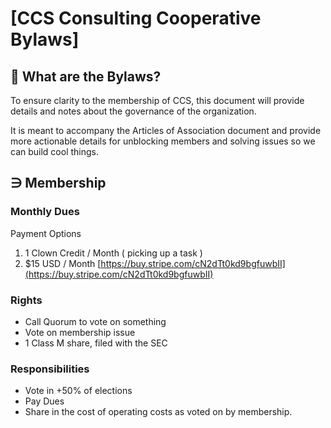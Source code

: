 # [CCS Consulting Cooperative Bylaws]

## 🧩 What are the Bylaws?

To ensure clarity to the membership of CCS, this document will provide details and notes about the governance of the organization. 

It is meant to accompany the Articles of Association document and provide more actionable details for unblocking members and solving issues so we can build cool things. 

## ∋ Membership

### Monthly Dues 

Payment Options 
1) 1 Clown Credit / Month ( picking up a task )
2) $15 USD / Month [https://buy.stripe.com/cN2dTt0kd9bgfuwbII](https://buy.stripe.com/cN2dTt0kd9bgfuwbII)

### Rights

- Call Quorum to vote on something
- Vote on membership issue
- 1 Class M share, filed with the SEC

### Responsibilities

- Vote in +50% of elections
- Pay Dues
- Share in the cost of operating costs as voted on by membership.

